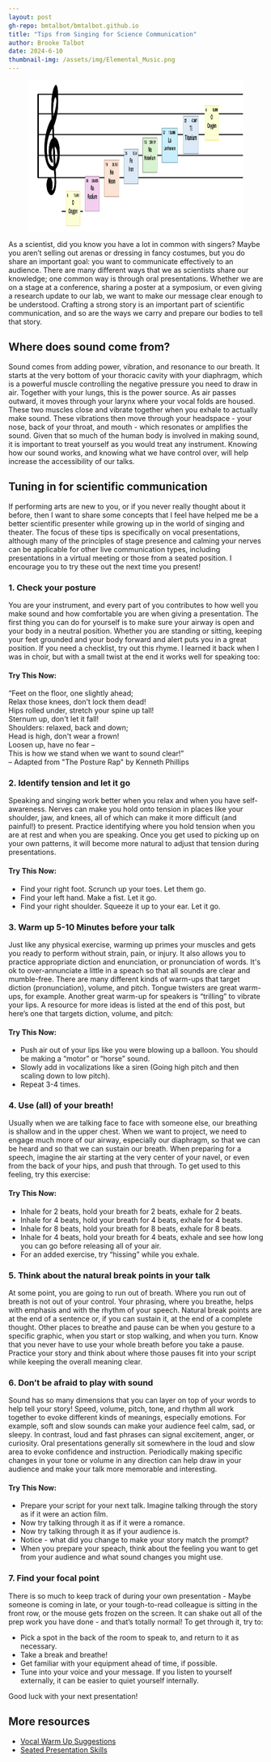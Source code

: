 ```yaml
---
layout: post
gh-repo: bmtalbot/bmtalbot.github.io
title: "Tips from Singing for Science Communication"
author: Brooke Talbot
date: 2024-6-10
thumbnail-img: /assets/img/Elemental_Music.png
---
```

<figure>
<img src="/assets/img/Elemental_Music.png" alt="A musical bar of a scale where each note is replaced with a symbol from the periodic table of elements"  width="900" height="300"> 
</figure>

As a scientist, did you know you have a lot in common with singers? Maybe you aren’t selling out arenas or dressing in fancy costumes, but you do share an important goal: you want to communicate effectively to an audience. There are many different ways that we as scientists share our knowledge; one common way is through oral presentations. Whether we are on a stage at a conference, sharing a poster at a symposium, or even giving a research update to our lab, we want to make our message clear enough to be understood. Crafting a strong story is an important part of scientific communication, and so are the ways we carry and prepare our bodies to tell that story.

## Where does sound come from?

Sound comes from adding power, vibration, and resonance to our breath. It starts at the very bottom of your thoracic cavity with your diaphragm, which is a powerful muscle controlling the negative pressure you need to draw in air. Together with your lungs, this is the power source. As air passes outward, it moves through your larynx where your vocal folds are housed. These two muscles close and vibrate together when you exhale to actually make sound. These vibrations then move through your headspace - your nose, back of your throat, and mouth - which resonates or amplifies the sound. Given that so much of the human body is involved in making sound, it is important to treat yourself as you would treat any instrument. Knowing how our sound works, and knowing what we have control over, will help increase the accessibility of our talks.

## Tuning in for scientific communication

If performing arts are new to you, or if you never really thought about it before, then I want to share some concepts that I feel have helped me be a better scientific presenter while growing up in the world of singing and theater. The focus of these tips is specifically on vocal presentations, although many of the principles of stage presence and calming your nerves can be applicable for other live communication types, including presentations in a virtual meeting or those from a seated position. I encourage you to try these out the next time you present!

### 1. Check your posture

You are your instrument, and every part of you contributes to how well you make sound and how comfortable you are when giving a presentation. The first thing you can do for yourself is to make sure your airway is open and your body in a neutral position. Whether you are standing or sitting, keeping your feet grounded and your body forward and alert puts you in a great position. If you need a checklist, try out this rhyme. I learned it back when I was in choir, but with a small twist at the end it works well for speaking too:

#### Try This Now:
“Feet on the floor, one slightly ahead;  
Relax those knees, don't lock them dead!  
Hips rolled under, stretch your spine up tall!  
Sternum up, don't let it fall!  
Shoulders: relaxed, back and down;  
Head is high, don't wear a frown!  
Loosen up, have no fear –  
This is how we stand when we want to sound clear!”  
– Adapted from "The Posture Rap" by Kenneth Phillips

### 2. Identify tension and let it go

Speaking and singing work better when you relax and when you have self-awareness. Nerves can make you hold onto tension in places like your shoulder, jaw, and knees, all of which can make it more difficult (and painful!) to present. Practice identifying where you hold tension when you are at rest and when you are speaking. Once you get used to picking up on your own patterns, it will become more natural to adjust that tension during presentations.

#### Try This Now:
- Find your right foot. Scrunch up your toes. Let them go.
- Find your left hand. Make a fist. Let it go.
- Find your right shoulder. Squeeze it up to your ear. Let it go.

### 3. Warm up 5-10 Minutes before your talk

Just like any physical exercise, warming up primes your muscles and gets you ready to perform without strain, pain, or injury. It also allows you to practice appropriate diction and enunciation, or pronunciation of words. It's ok to over-annunciate a little in a speach so that all sounds are clear and mumble-free. There are many different kinds of warm-ups that target diction (pronunciation), volume, and pitch. Tongue twisters are great warm-ups, for example. Another great warm-up for speakers is “trilling” to vibrate your lips. A resource for more ideas is listed at the end of this post, but here’s one that targets diction, volume, and pitch:

#### Try This Now:
- Push air out of your lips like you were blowing up a balloon. You should be making a “motor” or “horse” sound.
- Slowly add in vocalizations like a siren (Going high pitch and then scaling down to low pitch).
- Repeat 3-4 times. 

### 4. Use (all) of your breath!

Usually when we are talking face to face with someone else, our breathing is shallow and in the upper chest. When we want to project, we need to engage much more of our airway, especially our diaphragm, so that we can be heard and so that we can sustain our breath. When preparing for a speech, imagine the air starting at the very center of your navel, or even from the back of your hips, and push that through. To get used to this feeling, try this exercise:

#### Try This Now:
- Inhale for 2 beats, hold your breath for 2 beats, exhale for 2 beats.
- Inhale for 4 beats, hold your breath for 4 beats, exhale for 4 beats.
- Inhale for 8 beats, hold your breath for 8 beats, exhale for 8 beats.
- Inhale for 4 beats, hold your breath for 4 beats, exhale and see how long you can go before releasing all of your air.
- For an added exercise, try “hissing” while you exhale.

### 5. Think about the natural break points in your talk

At some point, you are going to run out of breath. Where you run out of breath is not out of your control. Your phrasing, where you breathe, helps with emphasis and with the rhythm of your speech. Natural break points are at the end of a sentence or, if you can sustain it, at the end of a complete thought. Other places to breathe and pause can be when you gesture to a specific graphic, when you start or stop walking, and when you turn. Know that you never have to use your whole breath before you take a pause. Practice your story and think about where those pauses fit into your script while keeping the overall meaning clear.

### 6. Don’t be afraid to play with sound

Sound has so many dimensions that you can layer on top of your words to help tell your story! Speed, volume, pitch, tone, and rhythm all work together to evoke different kinds of meanings, especially emotions. For example, soft and slow sounds can make your audience feel calm, sad, or sleepy. In contrast, loud and fast phrases can signal excitement, anger, or curiosity. Oral presentations generally sit somewhere in the loud and slow area to evoke confidence and instruction. Periodically making specific changes in your tone or volume in any direction can help draw in your audience and make your talk more memorable and interesting.
#### Try This Now:
- Prepare your script for your next talk. Imagine talking through the story as if it were an action film.  
- Now try talking through it as if it were a romance. 
- Now try talking through it as if your audience is. 
- Notice - what did you change to make your story match the prompt?
- When you prepare your speach, think about the feeling you want to get from your audience and what sound changes you might use. 

### 7. Find your focal point

There is so much to keep track of during your own presentation - Maybe someone is coming in late, or your tough-to-read colleague is sitting in the front row, or the mouse gets frozen on the screen. It can shake out all of the prep work you have done - and that’s totally normal! To get through it, try to:
- Pick a spot in the back of the room to speak to, and return to it as necessary.
- Take a break and breathe!
- Get familiar with your equipment ahead of time, if possible.
- Tune into your voice and your message. If you listen to yourself externally, it can be easier to quiet yourself internally.

Good luck with your next presentation! 

## More resources 
- [Vocal Warm Up Suggestions](https://www.scienceofpeople.com/vocal-warm-ups/)
- [Seated Presentation Skills](https://voiceandspeech.com/portfolio-item/seated-presentation-skills-tips-for-presentation-from-a-chair/)
